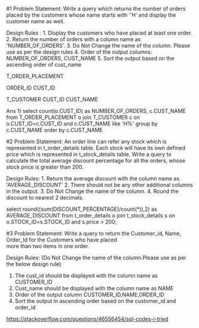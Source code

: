 #1 Problem Statement: 
 Write a query which returns the number of orders placed by the customers whose name starts with ‘'H’ and display the customer name as well.  
 
Design Rules :  1. Display the customers who have placed at least one order.
2. Return the number of orders with a column name as 'NUMBER_OF_ORDERS'.
3. Do Not Change the name of the column. Please use as per the design rules
4. Order of the output columns: NUMBER_OF_ORDERS, CUST_NAME
5. Sort the output based on the ascending order of cust_name

T_ORDER_PLACEMENT

ORDER_ID CUST_ID 

T_CUSTOMER
CUST_ID CUST_NAME  

Ans 1) select count(o.CUST_ID) as NUMBER_OF_ORDERS, c.CUST_NAME from T_ORDER_PLACEMENT o join T_CUSTOMER c 
on o.CUST_ID=c.CUST_ID and c.CUST_NAME like 'H%' group by c.CUST_NAME order by c.CUST_NAME

#2 Problem Statement: 
 An order line can refer any stock which is represented in t_order_details table. 
 Each stock will have its own defined price which is represented in t_stock_details table. 
 Write a query to calculate the total average discount percentage for all the orders, 
 whose stock price is greater than 200. 

Design Rules:  1. Return the average discount with the column name as 'AVERAGE_DISCOUNT'
2. There should not be any other additional columns in the output.
3. Do Not Change the name of the column.
4. Round the discount to nearest 2 decimals.

select round((sum(DISCOUNT_PERCENTAGE)/count(*)),2) as AVERAGE_DISCOUNT from t_order_details o join t_stock_details s 
on o.STOCK_ID=s.STOCK_ID and s.price > 200;


#3 Problem Statement: 
 Write a query to return the Customer_id, Name, Order_Id for the Customers who have placed  
 more than two items in one order. 

Design Rules: (Do Not Change the name of the column.Please use as per the below design rule) 
 1. The cust_id should be displayed with the column name as CUSTOMER_ID 
 2. Cust_name should be displayed with the column name as NAME 
 3. Order of the output column CUSTOMER_ID,NAME,ORDER_ID 
 4. Sort the output in ascending order based on the customer_id and order_id 




https://stackoverflow.com/questions/46556454/sql-codes-i-tried
